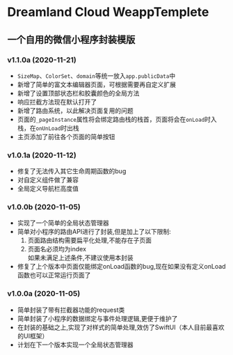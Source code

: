 # Dreamland Cloud WeappTemplete  
## 一个自用的微信小程序封装模版  

### v1.1.0a (2020-11-21)  
- `SizeMap`、`ColorSet`、`domain`等统一放入`app.publicData`中  
- 新增了简单的富文本编辑器页面，可根据需要再自定义扩展  
- 新增了设置顶部状态栏和胶囊颜色的全局方法  
- 响应拦截方法现在默认打开了  
- 新增了路由系统，以此解决页面复用的问题  
- 页面的`_pageInstance`属性将会绑定路由栈的栈首，页面将会在`onLoad`时入栈，在`onUnLoad`时出栈    
- 主页添加了前往各个页面的简单按钮   

### v1.0.1a (2020-11-12)  
- 修复了无法传入其它生命周期函数的bug  
- 对自定义组件做了兼容    
- 全局定义导航栏高度值  

### v1.0.0b (2020-11-05)  
- 实现了一个简单的全局状态管理器  
- 简单对小程序的路由API进行了封装,但是加上了以下限制:  
    1. 页面路由结构需要扁平化处理,不能存在子页面  
    2. 页面名必须均为index  
  如果未满足上述条件,不建议使用本封装  
- 修复了上个版本中页面仅能绑定onLoad函数的bug,现在如果没有定义onLoad函数也可以正常运行页面了  

### v1.0.0a (2020-11-05)  
- 简单封装了带有拦截器功能的request类  
- 简单封装了小程序的数据绑定与事件处理逻辑,更便于维护了  
- 在封装的基础之上,实现了对样式的简单处理,效仿了SwiftUI（本人目前最喜欢的UI框架）  
- 计划在下一个版本实现一个全局状态管理器  